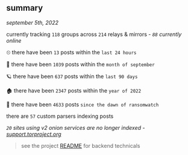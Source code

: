 
## summary
_september 5th, 2022_

currently tracking `118` groups across `214` relays & mirrors - _`88` currently online_

⏲ there have been `13` posts within the `last 24 hours`

🦈 there have been `1039` posts within the `month of september`

🪐 there have been `637` posts within the `last 90 days`

🏚 there have been `2347` posts within the `year of 2022`

🦕 there have been `4633` posts `since the dawn of ransomwatch`

there are `57` custom parsers indexing posts

_`20` sites using v2 onion services are no longer indexed - [support.torproject.org](https://support.torproject.org/onionservices/v2-deprecation/)_

> see the project [README](https://github.com/joshhighet/ransomwatch#ransomwatch--) for backend technicals
